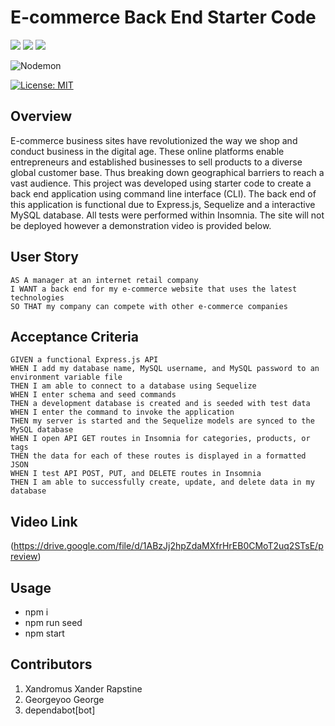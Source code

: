 # E-commerce Back End Starter Code
<img src="https://img.shields.io/badge/node.js%20-%2343853D.svg?&style=for-the-badge&logo=node.js&logoColor=white"/>
<img src="https://img.shields.io/badge/express.js%20-%23404d59.svg?&style=for-the-badge"/>
<img src="https://img.shields.io/badge/mysql-%2300f.svg?&style=for-the-badge&logo=mysql&logoColor=white"/>

![Nodemon](https://img.shields.io/badge/NODEMON-%23323330.svg?style=for-the-badge&logo=nodemon&logoColor=%BBDEAD)

[![License: MIT](https://img.shields.io/badge/License-MIT-yellow.svg)](https://opensource.org/licenses/MIT) 



## Overview
E-commerce business sites have revolutionized the way we shop and conduct business in the digital age. These online platforms enable entrepreneurs and established businesses to sell products to a diverse global customer base. Thus breaking down geographical barriers to reach a vast audience.
This project was developed using starter code to create a back end application using command line interface (CLI). The back end of this application is functional due to Express.js, Sequelize and a interactive MySQL database. All tests were performed within Insomnia. The site will not be deployed however a demonstration video is provided below.

## User Story
```
AS A manager at an internet retail company
I WANT a back end for my e-commerce website that uses the latest technologies
SO THAT my company can compete with other e-commerce companies
```
## Acceptance Criteria
```
GIVEN a functional Express.js API
WHEN I add my database name, MySQL username, and MySQL password to an environment variable file
THEN I am able to connect to a database using Sequelize
WHEN I enter schema and seed commands
THEN a development database is created and is seeded with test data
WHEN I enter the command to invoke the application
THEN my server is started and the Sequelize models are synced to the MySQL database
WHEN I open API GET routes in Insomnia for categories, products, or tags
THEN the data for each of these routes is displayed in a formatted JSON
WHEN I test API POST, PUT, and DELETE routes in Insomnia
THEN I am able to successfully create, update, and delete data in my database
```
## Video Link
(https://drive.google.com/file/d/1ABzJj2hpZdaMXfrHrEB0CMoT2uq2STsE/preview) 

## Usage
* npm i
* npm run seed
* npm start

## Contributors
1.	Xandromus Xander Rapstine
2.	Georgeyoo George
3.	dependabot[bot]

